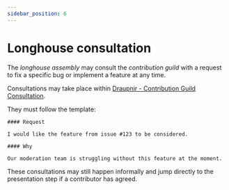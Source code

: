 ```yaml
---
sidebar_position: 6
---
```


# Longhouse consultation

The _longhouse assembly_ may consult the _contribution guild_ with a request to
fix a specific bug or implement a feature at any time.

Consultations may take place within
[Draupnir - Contribution Guild Consultation](https://matrix.to/#/!HMEUBVghQjScFABjfW:matrix.org/%24k7hteExVxh5ve-LZd0VsU7efWqKriW21k3dokC_Nsdw?via=matrix.org&via=asgard.chat).

They must follow the template:

```
#### Request

I would like the feature from issue #123 to be considered.

#### Why

Our moderation team is struggling without this feature at the moment.
```

These consultations may still happen informally and jump directly to the
presentation step if a contributor has agreed.
